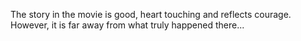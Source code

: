 The story in the movie is good, heart touching and reflects courage. However, it is far away from what truly happened there...